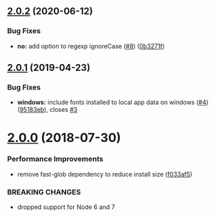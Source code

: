 ## [2.0.2](https://github.com/princjef/get-system-fonts/compare/v2.0.1...v2.0.2) (2020-06-12)


### Bug Fixes

* **no:** add option to regexp ignoreCase ([#8](https://github.com/princjef/get-system-fonts/issues/8)) ([0b3271f](https://github.com/princjef/get-system-fonts/commit/0b3271f))

## [2.0.1](https://github.com/princjef/get-system-fonts/compare/v2.0.0...v2.0.1) (2019-04-23)


### Bug Fixes

* **windows:** include fonts installed to local app data on windows ([#4](https://github.com/princjef/get-system-fonts/issues/4)) ([95183eb](https://github.com/princjef/get-system-fonts/commit/95183eb)), closes [#3](https://github.com/princjef/get-system-fonts/issues/3)

# [2.0.0](https://github.com/princjef/get-system-fonts/compare/v1.0.0...v2.0.0) (2018-07-30)


### Performance Improvements

* remove fast-glob dependency to reduce install size ([f033af5](https://github.com/princjef/get-system-fonts/commit/f033af5))


### BREAKING CHANGES

* dropped support for Node 6 and 7
